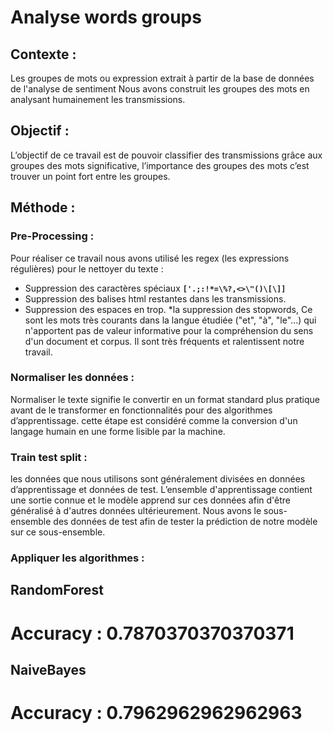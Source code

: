 # Analyse words groups

## Contexte : 
Les groupes de mots ou expression extrait à partir de la base de données de l'analyse de sentiment 
Nous avons construit les groupes des mots en analysant humainement les transmissions.



## Objectif : 
L’objectif de ce travail est de pouvoir classifier des transmissions grâce aux groupes des mots significative, l’importance des groupes des mots c’est trouver un point fort entre les groupes.


## Méthode : 

### Pre-Processing : 
Pour réaliser ce travail nous avons utilisé les regex (les expressions régulières) pour le nettoyer du texte :
* Suppression des caractères spéciaux **`['.;:!*=\%?,<>\"()\[\]]`**
* Suppression des balises html restantes dans les transmissions.
* Suppression des espaces en trop.
*la suppression des stopwords, Ce sont les mots très courants dans la langue étudiée ("et", "à", "le"...) qui n'apportent pas de valeur informative pour la compréhension du sens d'un document et corpus. Il sont très fréquents et ralentissent notre travail.


### Normaliser les données :
Normaliser le texte signifie le convertir en un format standard plus pratique avant de le transformer en fonctionnalités pour des algorithmes d’apprentissage. cette étape est considéré comme la conversion d'un langage humain en une forme lisible par la machine.

### Train test split : 

les données que nous utilisons sont généralement divisées en données d’apprentissage et données de test. L’ensemble d'apprentissage contient une sortie connue et le modèle apprend sur ces données afin d'être généralisé à d'autres données ultérieurement. Nous avons le sous-ensemble des données de test afin de tester la prédiction de notre modèle sur ce sous-ensemble.

### Appliquer les algorithmes  :
## RandomForest 

# Accuracy : 0.7870370370370371

## NaiveBayes

# Accuracy : 0.7962962962962963


 
